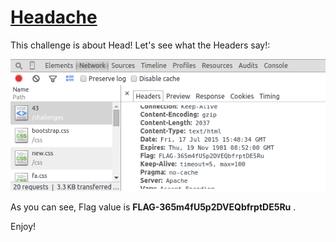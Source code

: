 # [Headache](http://ringzer0team.com/challenges/43)

This challenge is about Head! Let's see what the Headers say!:

![Flag](flag.png)

As you can see, Flag value is **FLAG-365m4fU5p2DVEQbfrptDE5Ru** .

Enjoy!